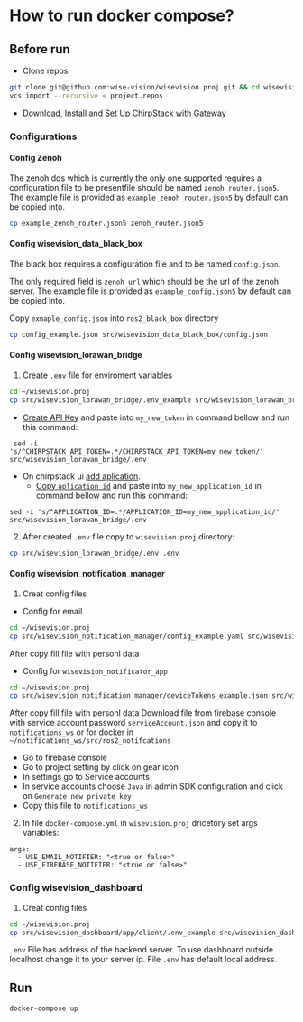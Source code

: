 # How to run docker compose?
## Before run
- Clone repos:
``` bash
git clone git@github.com:wise-vision/wisevision.proj.git && cd wisevision.proj
vcs import --recursive < project.repos
```
- [Download, Install and Set Up ChirpStack with Gateway](docs/set_up_chirpstack.md)
### Configurations

#### Config Zenoh 

The zenoh dds which is currently the only one supported requires a configuration file to be presentfile should be named `zenoh_router.json5`. The example file is provided as `example_zenoh_router.json5` by default can be copied into.

``` bash
cp example_zenoh_router.json5 zenoh_router.json5
```

#### Config wisevision_data_black_box

The black box requires a configuration file and to be named `config.json`. 

The only required field is `zenoh_url` which should be the url of the zenoh server.  The example file is provided as `example_config.json5` by default can be copied into.

Copy `exmaple_config.json` into `ros2_black_box` directory
``` bash
cp config_example.json src/wisevision_data_black_box/config.json
```
#### Config wisevision_lorawan_bridge
1. Create `.env` file for enviroment variables
``` bash
cd ~/wisevision.proj
cp src/wisevision_lorawan_bridge/.env_example src/wisevision_lorawan_bridge/.env
```
 - [Create API Key](docs/set_up_chirpstack.md#how-to-create-api-key) and paste into `my_new_token` in command bellow and run this command:
```
 sed -i 's/^CHIRPSTACK_API_TOKEN=.*/CHIRPSTACK_API_TOKEN=my_new_token/' src/wisevision_lorawan_bridge/.env
 ```
 - On chirpstack ui [add aplication](docs/set_up_chirpstack.md#how-to-create-application).
   - [Copy `aplication id`](docs/set_up_chirpstack.md#how-to-get-application-id) and paste into `my_new_application_id` in command bellow and run this command:
  ```
  sed -i 's/^APPLICATION_ID=.*/APPLICATION_ID=my_new_application_id/' src/wisevision_lorawan_bridge/.env
  ```
2. After created `.env` file copy to `wisevision.proj` directory:
```bash
cp src/wisevision_lorawan_bridge/.env .env
```
#### Config wisevision_notification_manager
1. Creat config files
- Config for email
``` bash
cd ~/wisevision.proj 
cp src/wisevision_notification_manager/config_example.yaml src/wisevision_notification_manager/config_email.yaml
```
After copy fill file with personl data
- Config for `wisevision_notificator_app`
``` bash
cd ~/wisevision.proj 
cp src/wisevision_notification_manager/deviceTokens_example.json src/wisevision_notification_manager/deviceTokens.json
```
After copy fill file with personl data
Download file from firebase console with service account password `serviceAccount.json` and copy it to `notifications_ws` or for docker in `~/notifications_ws/src/ros2_notifcations`
* Go to firebase console
* Go to project setting by click on gear icon
* In settings go to Service accounts
* In service accounts choose `Java` in admin SDK configuration and click on `Generate new private key`
* Copy this file to `notifications_ws`
2. In file `docker-compose.yml` in `wisevision.proj` dricetory set args variables:
```docker-compose
args:
  - USE_EMAIL_NOTIFIER: "<true or false>"
  - USE_FIREBASE_NOTIFIER: "<true or false>"
```

### Config wisevision_dashboard
1. Creat config files
``` bash
cd ~/wisevision.proj 
cp src/wisevision_dashboard/app/client/.env_example src/wisevision_dashboard/app/client/.env
```
`.env` File has address of the backend server. To use dashboard outside localhost change it to your server ip. File `.env` has default local address.

## Run

``` bash
docker-compose up
```
